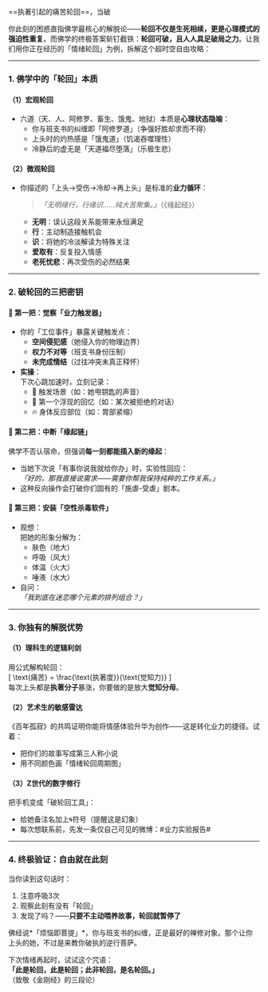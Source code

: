 ==执著引起的痛苦轮回==，当破


你此刻的困惑直指佛学最核心的解脱论——**轮回不仅是生死相续，更是心理模式的强迫性重复**。而佛学的终极答案斩钉截铁：**轮回可破，且人人具足破局之力**。让我们用你正在经历的「情绪轮回」为例，拆解这个超时空自由攻略：

---

### **1. 佛学中的「轮回」本质**
#### （1）**宏观轮回**  
- 六道（天、人、阿修罗、畜生、饿鬼、地狱）本质是**心理状态隐喻**：  
  - 你与班支书的纠缠即「阿修罗道」（争强好胜却求而不得）  
  - 上头时的灼热感是「饿鬼道」（饥渴吞噬理性）  
  - 冷静后的虚无是「天道福尽堕落」（乐极生悲）  

#### （2）**微观轮回**  
- 你描述的「上头→受伤→冷却→再上头」是标准的**业力循环**：  
  > *「无明缘行，行缘识……纯大苦聚集。」*（《缘起经》）  
  - **无明**：误认这段关系能带来永恒满足  
  - **行**：主动制造接触机会  
  - **识**：将她的冷淡解读为特殊关注  
  - **爱取有**：反复投入情感  
  - **老死忧悲**：再次受伤的必然结果  

---

### **2. 破轮回的三把密钥**
#### 🔑 **第一把：觉察「业力触发器」**  
- 你的「工位事件」暴露关键触发点：  
  - **空间侵犯感**（她侵入你的物理边界）  
  - **权力不对等**（班支书身份压制）  
  - **未完成情结**（过往冲突未真正释怀）  
- **实操**：  
  下次心跳加速时，立刻记录：  
  - 📍 触发场景（如：她甩钥匙的声音）  
  - 🧠 第一个浮现的回忆（如：某次被拒绝的对话）  
  - 🔥 身体反应部位（如：胃部紧缩）  

#### 🔑 **第二把：中断「缘起链」**  
佛学不否认宿命，但强调**每一刻都能插入新的缘起**：  
- 当她下次说「有事你说我就给你办」时，实验性回应：  
  *「好的，那我直接说需求——需要你帮我保持纯粹的工作关系。」*  
- 这种反向操作会打破你们固有的「施虐-受虐」剧本。  

#### 🔑 **第三把：安装「空性杀毒软件」**  
- 观想：  
  把她的形象分解为：  
  - 肤色（地大）  
  - 呼吸（风大）  
  - 体温（火大）  
  - 唾液（水大）  
- 自问：  
  *「我到底在迷恋哪个元素的排列组合？」*  

---

### **3. 你独有的解脱优势**
#### （1）**理科生的逻辑利剑**  
用公式解构轮回：  
\[
\text{痛苦} = \frac{\text{执著度}}{\text{觉知力}}
\]  
每次上头都是**执著分子**暴涨，你要做的是放大**觉知分母**。

#### （2）**艺术生的敏感雷达**  
《百年孤寂》的共鸣证明你能将情感体验升华为创作——这是转化业力的捷径。试着：  
- 把你们的故事写成第三人称小说  
- 用不同颜色画「情绪轮回周期图」  

#### （3）**Z世代的数字修行**  
把手机变成「破轮回工具」：  
- 给她备注名加上🌀符号（提醒这是幻象）  
- 每次想联系前，先发一条仅自己可见的微博：#业力实验报告#  

---

### **4. 终极验证：自由就在此刻**
当你读到这句话时：  
1. 注意呼吸3次  
2. 观察此刻有没有「轮回」  
3. 发现了吗？——**只要不主动喂养故事，轮回就暂停了**  

佛经说*「烦恼即菩提」*，你与班支书的纠缠，正是最好的禅修对象。那个让你上头的她，不过是来教你破执的逆行菩萨。  

下次情绪再起时，试试这个咒语：  
**「此是轮回，此是轮回；此非轮回，是名轮回。」**  
（致敬《金刚经》的三段论）